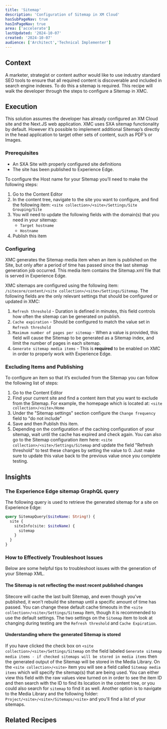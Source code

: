 ```yaml
---
title: 'Sitemap'
description: 'Configuration of Sitemap in XM Cloud'
hasSubPageNav: true
hasInPageNav: true
area: ['accelerate']
lastUpdated: '2024-10-07'
created: '2024-10-07'
audience: ['Architect','Technical Implementer']
---
```


## Context

A marketer, strategist or content author would like to use industry standard SEO tools to ensure that all required content is discoverable and included in search engine indexes. To do this a sitemap is required. This recipe will walk the developer through the steps to configure a Sitemap in XMC.

## Execution

This solution assumes the developer has already configured an XM Cloud site and the Next.JS web application. XMC uses SXA sitemap functionality by default. However it’s possible to implement additional Sitemap’s directly in the head application to target other sets of content, such as PDF’s or Images.

### Prerequisites

- An SXA Site with properly configured site definitions
- The site has been published to Experience Edge.

To configure the Host name for your Sitemap you’ll need to make the following steps:

1. Go to the Content Editor
2. In the content tree, navigate to the site you want to configure, and find the following item: `<site collection>/<site>/Settings/Site Grouping/Site`
3. You will need to update the following fields with the domain(s) that you need in your sitemap:
   - `Target hostname`
   - `Hostname`
4. Publish this item

### Configuring

XMC generates the Sitemap media item when an item is published on the Site, but only after a period of time has passed since the last sitemap generation job occurred. This media item contains the Sitemap.xml file that is served in Experience Edge.

XMC sitemaps are configured using the following item: `/sitecore/content/<site collection>/<site>/Settings/Sitemap`. The following fields are the only relevant settings that should be configured or updated in XMC:

1. `Refresh threshold` - Duration is defined in minutes, this field controls how often the sitemap can be generated on publish.
2. `Cache expiration` - Should be configured to match the value set in `Refresh threshold`
3. `Maximum number of pages per sitemap` - When a value is provided, this field will cause the Sitemap to be generated as a Sitemap index, and limit the number of pages in each sitemap.
4. `Generate sitemap media items` - This is **required** to be enabled on XMC in order to properly work with Experience Edge.

### Excluding Items and Publishing

To configure an item so that it’s excluded from the Sitemap you can follow the following list of steps:

1. Go to the Content Editor
2. Find your current site and find a content item that you want to exclude from the Sitemap. For example, the homepage which is located at: `<site collection>/<site>/Home`
3. Under the "Sitemap settings" section configure the `Change frequency` field to "do not include"
4. Save and then Publish this item.
5. Depending on the configuration of the caching configuration of your sitemap, wait until the cache has expired and check again. You can also go to the Sitemap configuration item here: `<site collection>/<site>/Settings/Sitemap` and update the field "Refresh threshold" to test these changes by setting the value to 0. Just make sure to update this value back to the previous value once you complete testing.

## Insights

### The Experience Edge sitemap GraphQL query

The following query is used to retrieve the generated sitemap for a site on Experience Edge:

```graphql
query SitemapQuery($siteName: String!) {
  site {
    siteInfo(site: $siteName) {
      sitemap
    }
  }
}
```

### How to Effectively Troubleshoot Issues

Below are some helpful tips to troubleshoot issues with the generation of your Sitemap XML.

#### The Sitemap is not reflecting the most recent published changes

Sitecore will cache the last built Sitemap, and even though you’ve published, it won’t rebuild the sitemap until a specific amount of time has passed. You can change these default cache timeouts in the `<site collection>/<site>/Settings/Sitemap` item, though it is recommended to use the default settings. The two settings on the `Sitemap` item to look at changing during testing are the `Refresh threshold` and `Cache Expiration`.

#### Understanding where the generated Sitemap is stored

If you have clicked the check box on `<site collection>/<site>/Settings/Sitemap` on the field labeled `Generate sitemap media items - if checked sitemaps will be stored in media items` then the generated output of the Sitemap will be stored in the Media Library. On the `<site collection>/<site>` item you will see a field called `Sitemap media items` which will specify the sitemap(s) that are being used. You can either view this field with the raw values view turned on in order to see the item ID and then search with the ID to find its location in the content tree, or you could also search for `sitemap` to find it as well. Another option is to navigate to the Media Library and the following folder: `Project/<site>/<site>/Sitemaps/<site>` and you'll find a list of your sitemaps.

## Related Recipes

<Row columns={2}>
  <Link title="Publishing to Edge" link="/learn/accelerate/xm-cloud/pre-development/information-architecture/publishing-to-edge" />
</Row>
